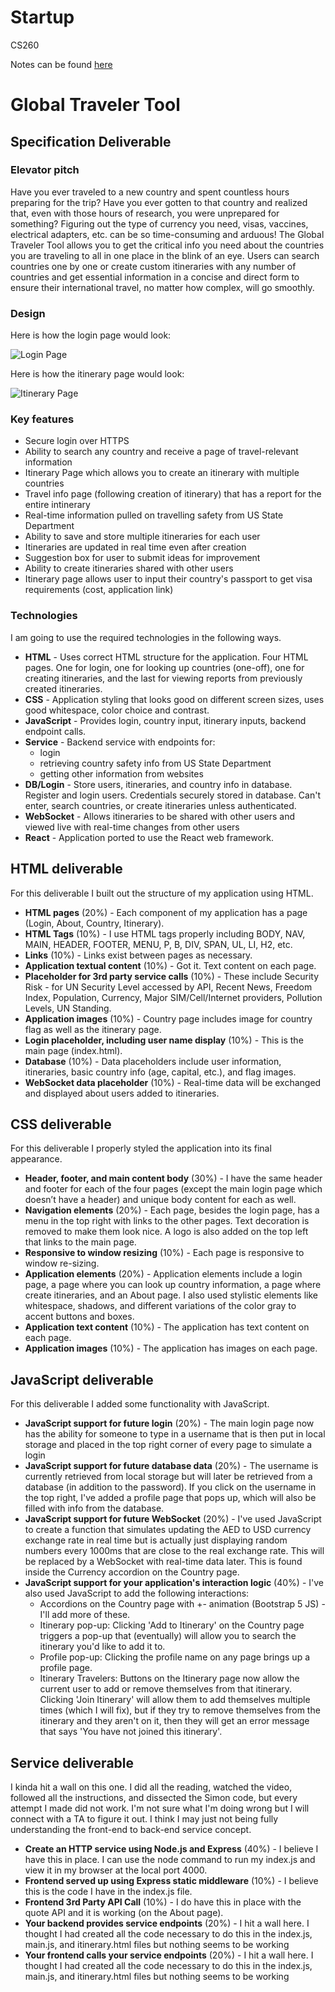 # Startup
CS260

Notes can be found [here](https://github.com/bwegr/startup/blob/main/notes.md)

# Global Traveler Tool

## Specification Deliverable

### Elevator pitch

Have you ever traveled to a new country and spent countless hours preparing for the trip? Have you ever gotten to that country and realized that, even with those hours  of research, you were unprepared for something? Figuring out the type of currency you need, visas, vaccines, electrical adapters, etc. can be so time-consuming and arduous! The Global Traveler Tool allows you to get the critical info you need about the countries you are traveling to all in one place in the blink of an eye. Users can search countries one by one or create custom itineraries with any number of countries and get essential information in a concise and direct form to ensure their international travel, no matter how complex, will go smoothly.

### Design
Here is how the login page would look:

![Login Page](images/login.png)

Here is how the itinerary page would look:

![Itinerary Page](images/itinerarypage2.png)

### Key features

- Secure login over HTTPS
- Ability to search any country and receive a page of travel-relevant information
- Itinerary Page which allows you to create an itinerary with multiple countries
- Travel info page (following creation of itinerary) that has a report for the entire intinerary
- Real-time information pulled on travelling safety from US State Department
- Ability to save and store multiple itineraries for each user
- Itineraries are updated in real time even after creation
- Suggestion box for user to submit ideas for improvement
- Ability to create itineraries shared with other users
- Itinerary page allows user to input their country's passport to get visa requirements (cost, application link)

### Technologies

I am going to use the required technologies in the following ways.

- **HTML** - Uses correct HTML structure for the application. Four HTML pages. One for login, one for looking up countries (one-off), one for creating itineraries, and the last for viewing reports from previously created itineraries.
- **CSS** - Application styling that looks good on different screen sizes, uses good whitespace, color choice and contrast.
- **JavaScript** - Provides login, country input, itinerary inputs, backend endpoint calls.
- **Service** - Backend service with endpoints for:
  - login
  - retrieving country safety info from US State Department
  - getting other information from websites
- **DB/Login** - Store users, itineraries, and country info in database. Register and login users. Credentials securely stored in database. Can't enter, search countries, or create itineraries unless authenticated.
- **WebSocket** - Allows itineraries to be shared with other users and viewed live with real-time changes from other users
- **React** - Application ported to use the React web framework.

## HTML deliverable

For this deliverable I built out the structure of my application using HTML.

- **HTML pages** (20%) - Each component of my application has a page (Login, About, Country, Itinerary).
- **HTML Tags** (10%) - I use HTML tags properly including BODY, NAV, MAIN, HEADER, FOOTER, MENU, P, B, DIV, SPAN, UL, LI, H2, etc.
- **Links** (10%) - Links exist between pages as necessary.
- **Application textual content** (10%) - Got it. Text content on each page.
- **Placeholder for 3rd party service calls** (10%) - These include Security Risk - for UN Security Level accessed by API, Recent News, Freedom Index, Population, Currency, Major SIM/Cell/Internet providers, Pollution Levels, UN Standing.
- **Application images** (10%) - Country page includes image for country flag as well as the itinerary page.
- **Login placeholder, including user name display** (10%) - This is the main page (index.html).
- **Database** (10%) - Data placeholders include user information, itineraries, basic country info (age, capital, etc.), and flag images. 
- **WebSocket data placeholder** (10%) - Real-time data will be exchanged and displayed about users added to itineraries.

## CSS deliverable

For this deliverable I properly styled the application into its final appearance.

- **Header, footer, and main content body** (30%) - I have the same header and footer for each of the four pages (except the main login page which doesn’t have a header) and unique body content for each as well.
- **Navigation elements** (20%) - Each page, besides the login page, has a menu in the top right with links to the other pages. Text decoration is removed to make them look nice. A logo is also added on the top left that links to the main page.
- **Responsive to window resizing** (10%) - Each page is responsive to window re-sizing.
- **Application elements** (20%) - Application elements include a login page, a page where you can look up country information, a page where create itineraries, and an About page. I also used stylistic elements like whitespace, shadows, and different variations of the color gray to accent buttons and boxes.
- **Application text content** (10%) - The application has text content on each page.
- **Application images** (10%) - The application has images on each page.

## JavaScript deliverable

For this deliverable I added some functionality with JavaScript.

- **JavaScript support for future login** (20%) - The main login page now has the ability for someone to type in a username that is then put in local storage and placed in the top right corner of every page to simulate a login
- **JavaScript support for future database data** (20%) - The username is currently retrieved from local storage but will later be retrieved from a database (in addition to the password). If you click on the username in the top right, I've added a profile page that pops up, which will also be filled with info from the database.
- **JavaScript support for future WebSocket** (20%) - I've used JavaScript to create a function that simulates updating the AED to USD currency exchange rate in real time but is actually just displaying random numbers every 1000ms that are close to the real exchange rate. This will be replaced by a WebSocket with real-time data later. This is found inside the Currency accordion on the Country page.
- **JavaScript support for your application's interaction logic** (40%) - I've also used JavaScript to add the following interactions:
	- Accordions on the Country page with +- animation (Bootstrap 5 JS) - I'll add more of these.
	- Itinerary pop-up: Clicking 'Add to Itinerary' on the Country page triggers a pop-up that (eventually) will allow you to search the itinerary you'd like to add it to.
	- Profile pop-up: Clicking the profile name on any page brings up a profile page.
  - Itinerary Travelers: Buttons on the Itinerary page now allow the current user to add or remove themselves from that itinerary. Clicking 'Join Itinerary' will allow them to add themselves multiple times (which I will fix), but if they try to remove themselves from the itinerary and they aren't on it, then they will get an error message that says 'You have not joined this itinerary'.


## Service deliverable

I kinda hit a wall on this one. I did all the reading, watched the video, followed all the instructions, and dissected the Simon code, but every attempt I made did not work. I'm not sure what I'm doing wrong but I will connect with a TA to figure it out. I think I may just not being fully understanding the front-end to back-end service concept.

- **Create an HTTP service using Node.js and Express** (40%) - I believe I have this in place. I can use the node command to run my index.js and view it in my browser at the local port 4000.
- **Frontend served up using Express static middleware** (10%) - I believe this is the code I have in the index.js file.
- **Frontend 3rd Party API Call** (10%) - I do have this in place with the quote API and it is working (on the About page).
- **Your backend provides service endpoints** (20%) - I hit a wall here. I thought I had created all the code necessary to do this in the index.js, main.js, and itinerary.html files but nothing seems to be working
- **Your frontend calls your service endpoints** (20%) - I hit a wall here. I thought I had created all the code necessary to do this in the index.js, main.js, and itinerary.html files but nothing seems to be working

